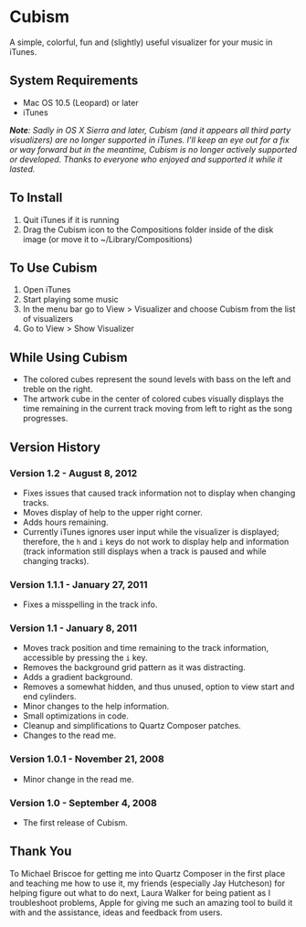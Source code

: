 # Cubism
A simple, colorful, fun and (slightly) useful visualizer for your music in iTunes.

## System Requirements
- Mac OS 10.5 (Leopard) or later
- iTunes

*__Note__: Sadly in OS X Sierra and later, Cubism (and it appears all third party visualizers) are no longer supported in iTunes. I'll keep an eye out for a fix or way forward but in the meantime, Cubism is no longer actively supported or developed. Thanks to everyone who enjoyed and supported it while it lasted.*

## To Install
1. Quit iTunes if it is running
2. Drag the Cubism icon to the Compositions folder inside of the disk image (or move it to ~/Library/Compositions)

## To Use Cubism
1. Open iTunes
2. Start playing some music
3. In the menu bar go to View > Visualizer and choose Cubism from the list of visualizers
4. Go to View > Show Visualizer

## While Using Cubism
- The colored cubes represent the sound levels with bass on the left and treble on the right.
- The artwork cube in the center of colored cubes visually displays the time remaining in the current track moving from left to right as the song progresses.

## Version History
### Version 1.2 - August 8, 2012
- Fixes issues that caused track information not to display when changing tracks.
- Moves display of help to the upper right corner.
- Adds hours remaining.
- Currently iTunes ignores user input while the visualizer is displayed; therefore, the `h` and `i` keys do not work to display help and information (track information still displays when a track is paused and while changing tracks).

### Version 1.1.1 - January 27, 2011
- Fixes a misspelling in the track info.

### Version 1.1 - January 8, 2011
- Moves track position and time remaining to the track information, accessible by pressing the `i` key.
- Removes the background grid pattern as it was distracting.
- Adds a gradient background.
- Removes a somewhat hidden, and thus unused, option to view start and end cylinders.
- Minor changes to the help information.
- Small optimizations in code.
- Cleanup and simplifications to Quartz Composer patches.
- Changes to the read me.

### Version 1.0.1 - November 21, 2008
- Minor change in the read me.

### Version 1.0 - September 4, 2008
- The first release of Cubism.

## Thank You
To Michael Briscoe for getting me into Quartz Composer in the first place and teaching me how to use it, my friends (especially Jay Hutcheson) for helping figure out what to do next, Laura Walker for being patient as I troubleshoot problems, Apple for giving me such an amazing tool to build it with and the assistance, ideas and feedback from users.
